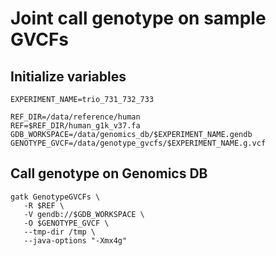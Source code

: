 # Joint call genotype on sample GVCFs

## Initialize variables

```commandline
EXPERIMENT_NAME=trio_731_732_733

REF_DIR=/data/reference/human
REF=$REF_DIR/human_g1k_v37.fa
GDB_WORKSPACE=/data/genomics_db/$EXPERIMENT_NAME.gendb
GENOTYPE_GVCF=/data/genotype_gvcfs/$EXPERIMENT_NAME.g.vcf
```

## Call genotype on Genomics DB

```commandline
gatk GenotypeGVCFs \
   -R $REF \
   -V gendb://$GDB_WORKSPACE \
   -O $GENOTYPE_GVCF \
   --tmp-dir /tmp \
   --java-options "-Xmx4g"
```
